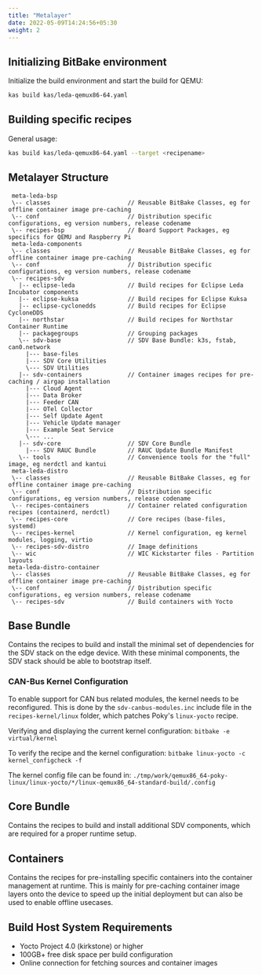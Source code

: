 ```yaml
---
title: "Metalayer"
date: 2022-05-09T14:24:56+05:30
weight: 2
---
```


## Initializing BitBake environment

Initialize the build environment and start the build for QEMU:

```bash
kas build kas/leda-qemux86-64.yaml
```

## Building specific recipes

General usage:

```bash
kas build kas/leda-qemux86-64.yaml --target <recipename>
```

## Metalayer Structure

```text
 meta-leda-bsp
 \-- classes                      // Reusable BitBake Classes, eg for offline container image pre-caching
 \-- conf                         // Distribution specific configurations, eg version numbers, release codename
 \-- recipes-bsp                  // Board Support Packages, eg specifics for QEMU and Raspberry Pi
 meta-leda-components
 \-- classes                      // Reusable BitBake Classes, eg for offline container image pre-caching
 \-- conf                         // Distribution specific configurations, eg version numbers, release codename
 \-- recipes-sdv
   |-- eclipse-leda               // Build recipes for Eclipse Leda Incubator components
   |-- eclipse-kuksa              // Build recipes for Eclipse Kuksa
   |-- eclipse-cyclonedds         // Build recipes for Eclipse CycloneDDS
   |-- northstar                  // Build recipes for Northstar Container Runtime
   |-- packagegroups              // Grouping packages
   \-- sdv-base                   // SDV Base Bundle: k3s, fstab, can0.network
     |--- base-files
     |--- SDV Core Utilities
     \--- SDV Utilities
   |-- sdv-containers             // Container images recipes for pre-caching / airgap installation
     |--- Cloud Agent
     |--- Data Broker
     |--- Feeder CAN
     |--- OTel Collector
     |--- Self Update Agent
     |--- Vehicle Update manager
     |--- Example Seat Service
     \--- ...
   |-- sdv-core                   // SDV Core Bundle
     |--- SDV RAUC Bundle         // RAUC Update Bundle Manifest
   \-- tools                      // Convenience tools for the "full" image, eg nerdctl and kantui
 meta-leda-distro
 \-- classes                      // Reusable BitBake Classes, eg for offline container image pre-caching
 \-- conf                         // Distribution specific configurations, eg version numbers, release codename
 \-- recipes-containers           // Container related configuration recipes (containerd, nerdctl)
 \-- recipes-core                 // Core recipes (base-files, systemd)
 \-- recipes-kernel               // Kernel configuration, eg kernel modules, logging, virtio
 \-- recipes-sdv-distro           // Image definitions
 \-- wic                          // WIC Kickstarter files - Partition layouts
meta-leda-distro-container
 \-- classes                      // Reusable BitBake Classes, eg for offline container image pre-caching
 \-- conf                         // Distribution specific configurations, eg version numbers, release codename
 \-- recipes-sdv                  // Build containers with Yocto
```

## Base Bundle

Contains the recipes to build and install the minimal set of dependencies for the SDV stack on the edge device. With these minimal components, the SDV stack should be able to bootstrap itself.

### CAN-Bus Kernel Configuration

To enable support for CAN bus related modules, the kernel needs to be reconfigured. This is done by the `sdv-canbus-modules.inc` include file in the `recipes-kernel/linux` folder, which patches Poky's `linux-yocto` recipe.

Verifying and displaying the current kernel configuration: `bitbake -e virtual/kernel`

To verify the recipe and the kernel configuration: `bitbake linux-yocto -c kernel_configcheck -f`

The kernel config file can be found in:
`./tmp/work/qemux86_64-poky-linux/linux-yocto/*/linux-qemux86_64-standard-build/.config`

## Core Bundle

Contains the recipes to build and install additional SDV components, which are required for a proper runtime setup.

## Containers

Contains the recipes for pre-installing specific containers into the container management at runtime. This is mainly for pre-caching container image layers onto the device to speed up the initial deployment but can also be used to enable offline usecases.

## Build Host System Requirements

- Yocto Project 4.0 (kirkstone) or higher
- 100GB+ free disk space per build configuration
- Online connection for fetching sources and container images
